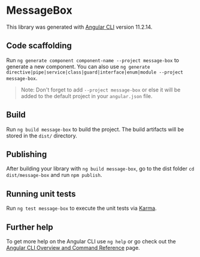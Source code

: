 # MessageBox

This library was generated with [Angular CLI](https://github.com/angular/angular-cli) version 11.2.14.

## Code scaffolding

Run `ng generate component component-name --project message-box` to generate a new component. You can also use `ng generate directive|pipe|service|class|guard|interface|enum|module --project message-box`.
> Note: Don't forget to add `--project message-box` or else it will be added to the default project in your `angular.json` file. 

## Build

Run `ng build message-box` to build the project. The build artifacts will be stored in the `dist/` directory.

## Publishing

After building your library with `ng build message-box`, go to the dist folder `cd dist/message-box` and run `npm publish`.

## Running unit tests

Run `ng test message-box` to execute the unit tests via [Karma](https://karma-runner.github.io).

## Further help

To get more help on the Angular CLI use `ng help` or go check out the [Angular CLI Overview and Command Reference](https://angular.io/cli) page.
